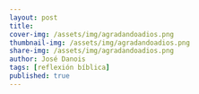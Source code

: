 ```yaml
---
layout: post
title: 
cover-img: /assets/img/agradandoadios.png
thumbnail-img: /assets/img/agradandoadios.png 
share-img: /assets/img/agradandoadios.png
author: José Danois
tags: [reflexión bíblica]
published: true
---
```

<!--stackedit_data:
eyJoaXN0b3J5IjpbLTc2NjcwNzcyXX0=
-->